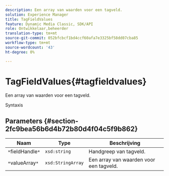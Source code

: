 ```yaml
---
description: Een array van waarden voor een tagveld.
solution: Experience Manager
title: TagFieldValues
feature: Dynamic Media Classic, SDK/API
role: Ontwikkelaar,beheerder
translation-type: tm+mt
source-git-commit: 052bfcbcf1bd4ccf60afa7e3325bf58dd07cba85
workflow-type: tm+mt
source-wordcount: '43'
ht-degree: 0%

---
```



# TagFieldValues{#tagfieldvalues}

Een array van waarden voor een tagveld.

Syntaxis

## Parameters {#section-2fc9bea56b6d4b72b80d4f04c5f9b862}

| Naam | Type | Beschrijving |
|---|---|---|
| `*`fieldHandle`*` | `xsd:string` | Handgreep van tagveld. |
| `*`valueArray`*` | `xsd:StringArray` | Een array van waarden voor een tagveld. |


